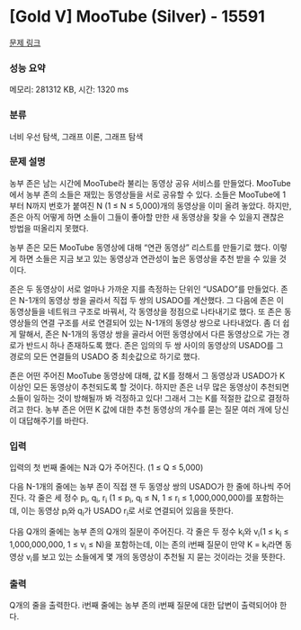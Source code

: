 # [Gold V] MooTube (Silver) - 15591 

[문제 링크](https://www.acmicpc.net/problem/15591) 

### 성능 요약

메모리: 281312 KB, 시간: 1320 ms

### 분류

너비 우선 탐색, 그래프 이론, 그래프 탐색

### 문제 설명

<p>농부 존은 남는 시간에 MooTube라 불리는 동영상 공유 서비스를 만들었다. MooTube에서 농부 존의 소들은 재밌는 동영상들을 서로 공유할 수 있다. 소들은 MooTube에 1부터 N까지 번호가 붙여진 N (1 ≤ N ≤ 5,000)개의 동영상을 이미 올려 놓았다. 하지만, 존은 아직 어떻게 하면 소들이 그들이 좋아할 만한 새 동영상을 찾을 수 있을지 괜찮은 방법을 떠올리지 못했다.</p>

<p>농부 존은 모든 MooTube 동영상에 대해 “연관 동영상” 리스트를 만들기로 했다. 이렇게 하면 소들은 지금 보고 있는 동영상과 연관성이 높은 동영상을 추천 받을 수 있을 것이다.</p>

<p>존은 두 동영상이 서로 얼마나 가까운 지를 측정하는 단위인 “USADO”를 만들었다. 존은 N-1개의 동영상 쌍을 골라서 직접 두 쌍의 USADO를 계산했다. 그 다음에 존은 이 동영상들을 네트워크 구조로 바꿔서, 각 동영상을 정점으로 나타내기로 했다. 또 존은 동영상들의 연결 구조를 서로 연결되어 있는 N-1개의 동영상 쌍으로 나타내었다. 좀 더 쉽게 말해서, 존은 N-1개의 동영상 쌍을 골라서 어떤 동영상에서 다른 동영상으로 가는 경로가 반드시 하나 존재하도록 했다. 존은 임의의 두 쌍 사이의 동영상의 USADO를 그 경로의 모든 연결들의 USADO 중 최솟값으로 하기로 했다.</p>

<p>존은 어떤 주어진 MooTube 동영상에 대해, 값 K를 정해서 그 동영상과 USADO가 K 이상인 모든 동영상이 추천되도록 할 것이다. 하지만 존은 너무 많은 동영상이 추천되면 소들이 일하는 것이 방해될까 봐 걱정하고 있다! 그래서 그는 K를 적절한 값으로 결정하려고 한다. 농부 존은 어떤 K 값에 대한 추천 동영상의 개수를 묻는 질문 여러 개에 당신이 대답해주기를 바란다.</p>

### 입력 

 <p>입력의 첫 번째 줄에는 N과 Q가 주어진다. (1 ≤ Q ≤ 5,000)</p>

<p>다음 N-1개의 줄에는 농부 존이 직접 잰 두 동영상 쌍의 USADO가 한 줄에 하나씩 주어진다. 각 줄은 세 정수 p<sub>i</sub>, q<sub>i</sub>, r<sub>i</sub> (1 ≤ p<sub>i</sub>, q<sub>i</sub> ≤ N, 1 ≤ r<sub>i</sub> ≤ 1,000,000,000)를 포함하는데, 이는 동영상 p<sub>i</sub>와 q<sub>i</sub>가 USADO r<sub>i</sub>로 서로 연결되어 있음을 뜻한다.</p>

<p>다음 Q개의 줄에는 농부 존의 Q개의 질문이 주어진다. 각 줄은 두 정수 k<sub>i</sub>와 v<sub>i</sub>(1 ≤ k<sub>i</sub> ≤ 1,000,000,000, 1 ≤ v<sub>i</sub> ≤ N)을 포함하는데, 이는 존의 i번째 질문이 만약 K = k<sub>i</sub>라면 동영상 v<sub>i</sub>를 보고 있는 소들에게 몇 개의 동영상이 추천될 지 묻는 것이라는 것을 뜻한다.</p>

### 출력 

 <p>Q개의 줄을 출력한다. i번째 줄에는 농부 존의 i번째 질문에 대한 답변이 출력되어야 한다.</p>

